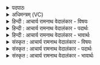 <details><summary>पदपाठः</summary>

ए꣡षः꣢। इ꣡न्द्रा꣢꣯य। वा꣣य꣡वे꣢। स्व꣣र्जि꣢त्। स्वः꣣। जि꣢त्। प꣡रि꣢꣯। सि꣣च्यते। पवि꣡त्रे꣢। द꣣क्षसा꣡ध꣢नः। द꣣क्ष। सा꣡ध꣢꣯नः। १२८७।
</details>

<details><summary>अधिमन्त्रम् (VC)</summary>

- पवमानः सोमः
- नृमेध आङ्गिरसः
- गायत्री
- षड्जः
</details>

<details><summary>हिन्दी : आचार्य रामनाथ वेदालंकार - विषयः</summary>

आगे पुनः वही विषय है।
</details>

<details><summary>हिन्दी : आचार्य रामनाथ वेदालंकार - पदार्थः</summary>

पदार्थान्वयभाषाः -  (स्वर्जित्) परमानन्द का विजेता, (दक्षसाधनः) बलदायक (एषः) यह सोम परमेश्वर (इन्द्राय) मन के हितार्थ और (वायवे) प्राण के हितार्थ (पवित्रे) पवित्र अन्तरात्मा में (परि षिच्यते) चारों ओर से सींचा जा रहा है ॥२॥
</details>

<details><summary>हिन्दी : आचार्य रामनाथ वेदालंकार - भावार्थः</summary>

भावार्थभाषाः -  उपासक के अन्तरात्मा में परमात्मा के प्रकट हो जाने पर मन,बुद्धि,प्राण आदि सभी बलवान् हो जाते हैं ॥२॥
</details>

<details><summary>संस्कृत : आचार्य रामनाथ वेदालंकार - विषयः</summary>

अथ पुनः स एव विषय उच्यते।
</details>

<details><summary>संस्कृत : आचार्य रामनाथ वेदालंकार - पदार्थः</summary>

पदार्थान्वयभाषाः -  (स्वर्जित्) परमानन्दस्य जेता, (दक्षसाधनः) बलकारी (एषः) अयं सोमः परमेश्वरः (इन्द्राय) मनसो हिताय (वायवे) प्राणस्य हिताय च (पवित्रे) पवित्रे अन्तरात्मनि (परि षिच्यते) परिक्षार्यते ॥२॥
</details>

<details><summary>संस्कृत : आचार्य रामनाथ वेदालंकार - भावार्थः</summary>

भावार्थभाषाः -  उपासकस्यान्तरात्मनि परमात्मन्याविर्भूते सति मनोबुद्धिप्राणादीनि सर्वाण्यपि बलवन्ति जायन्ते ॥२॥
</details>